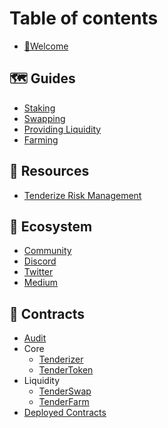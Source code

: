 # Table of contents

* [👋Welcome](README.md)

## 🗺️ Guides

* [Staking](../guides/staking.md)
* [Swapping](../guides/swap.md)
* [Providing Liquidity](../guides/liquidity.md)
* [Farming](../guides/farm.md)

## 🎒 Resources

* [Tenderize Risk Management](../resources/risk-management.md)

## 🌱 Ecosystem

* [Community](../ecosystem/community.md)
* [Discord](https://discord.gg/WXR5VBttP5)
* [Twitter](https://twitter.com/tenderize_me)
* [Medium](https://tenderize.medium.com/)

## 📝 Contracts
* [Audit](../tenderize-contracts/audit.md)
* Core
  * [Tenderizer](../tenderize-contracts/tenderizer/Tenderizer.md)
  * [TenderToken](../tenderize-contracts/token/TenderToken.md)
* Liquidity
  * [TenderSwap](../tenderize-contracts/tenderswap/TenderSwap.md)
  * [TenderFarm](../tenderize-contracts/tenderfarm/TenderFarm.md)
* [Deployed Contracts](../tenderize-contracts/DEPLOYMENTS.md)
